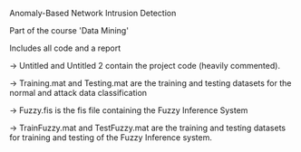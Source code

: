 Anomaly-Based Network Intrusion Detection

Part of the course 'Data Mining'

Includes all code and a report

-> Untitled and Untitled 2 contain the project code (heavily commented).

-> Training.mat and Testing.mat are the training and testing datasets for the normal and attack data classification

-> Fuzzy.fis is the fis file containing the Fuzzy Inference System

-> TrainFuzzy.mat and TestFuzzy.mat are the training and testing datasets for training and testing of the Fuzzy Inference system.
